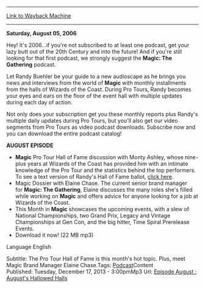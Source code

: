 
---
[Link to Wayback Machine](https://web.archive.org/web/20160301025524/http://magic.wizards.com/en/articles/podcasts/148631)

[_metadata_:description]:- "Saturday, August 05, 2006 Randy is joined by Monty Ashley and Elaine Chase this month. Hey! It's 2006…if you're not subscribed to at least one podcast, get your lazy butt out of the 20th Century and into the future! And if you're still looking for that first podcast, we strongly suggest the Magic: The Gathering podcast."
[_metadata_:generator]:- "Drupal 7 (http://drupal.org)"
[_metadata_:node]:- "148631"
[_metadata_:source]:- "article"
[_metadata_:title]:- "August's Hallowed Halls"
[_metadata_:wayback_capture_timestamp]:- "2016-03-01 02:55:24"
[_metadata_:wayback_raw_url]:- "https://web.archive.org/web/20160301025524id_/http://magic.wizards.com/en/articles/podcasts/148631"
[_metadata_:wayback_url]:- "http://magic.wizards.com/en/articles/podcasts/148631"
---





**Saturday, August 05, 2006**  



Hey! It's 2006…if you're not subscribed to at least one podcast, get your lazy butt out of the 20th Century and into the future! And if you're still looking for that first podcast, we strongly suggest the **Magic: The Gathering** podcast.


Let Randy Buehler be your guide to a new audioscape as he brings you news and interviews from the world of **Magic** with monthly installments from the halls of Wizards of the Coast. During Pro Tours, Randy becomes your eyes and ears on the floor of the event hall with multiple updates during each day of action.


Not only does your subscription get you these monthly reports plus Randy's multiple daily updates during Pro Tours, but you'll also get our video segments from Pro Tours as video podcast downloads. Subscribe now and you can download the entire podcast catalog!



**AUGUST EPISODE**



* **Magic** Pro Tour Hall of Fame discussion with Monty Ashley, whose nine-plus years at Wizards of the Coast has provided him with an intimate knowledge of the Pro Tour and the statistics behind the top performers. To see a text version of Randy's Hall of Fame ballot, [click here](http://archive.wizards.com/Magic/Magazine/HallOfFame.aspx?x=mtgevent/hof/06ballot1).
* Magic Dossier with Elaine Chase. The current senior brand manager for **Magic: The Gathering**, Elaine discusses the many roles she's filled while working on **Magic** and offers advice for anyone looking for a job at Wizards of the Coast.
* This Month in **Magic** showcases the upcoming events, with a slew of National Championships, two Grand Prix, Legacy and Vintage Championships at Gen Con, and the big hitter, Time Spiral Prerelease Events.
* Download it now! (22 MB mp3)

Language 
 English

Subtitle: The Pro Tour Hall of Fame is this month's hot topic. Plus, meet Magic Brand Manager Elaine Chase.Tags: [Podcast](/en/tags/podcast-0)Content Published: Tuesday, December 17, 2013 - 3:00pmMp3 Url: [Episode August : August's Hallowed Halls](http://webcast.wizards.com/podcasts/mtgstudio/mtgpodcastaugust_ne.mp3)  

 
